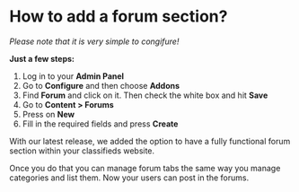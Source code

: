 # How to add a forum section?

*Please note that it is very simple to congifure!*

**Just a few steps:**
1.  Log in to your  **Admin Panel**
2.  Go to  **Configure** and  then choose **Addons**
3. Find **Forum** and click on it. Then check the white box and hit **Save**  
4.  Go to  **Content > Forums** 
5. Press on  **New**
6. Fill in the required fields and press  **Create**

With our latest release, we added the option to have a fully functional forum section within your classifieds website. 

  Once you do that you can manage forum tabs the same way you manage categories and list them. Now your users can post in the forums.
